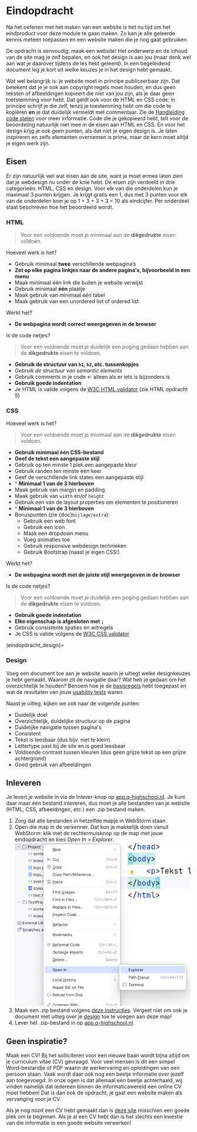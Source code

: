 # Eindopdracht

Na het oefenen met het maken van een website is het nu tijd om het eindproduct voor deze module te gaan maken. Zo kan je alle geleerde kennis meteen toepassen en een website maken die je nog gaat gebruiken.

De opdracht is eenvoudig: maak een website! Het onderwerp en de inhoud van de site mag je zelf bepalen, en ook het design is aan jou (maar denk wel aan wat je daarover tijdens de les hebt geleerd). In een begeleidend document leg je kort uit welke keuzes je in het design hebt gemaakt.

Wat wel belangrijk is: je website moet in principe publiceerbaar zijn. Dat betekent dat je je ook aan copyright regels moet houden, en dus geen teksten of afbeeldingen kopieert die niet van jou zijn, als je daar geen toetstemming voor hebt. Dat geldt ook voor de HTML en CSS code: in principe schrijf je die zelf, tenzij je toestemming hebt om die code te kopiëren **en** je dat duidelijk vermeldt met commentaar. Zie de [Handleiding code stelen](https://informatica.q-highschool.nl/informatie/code-stelen-van-het-internet-of-leerling) voor meer informatie. Code die je gekopieerd hebt, telt voor de beoordeling natuurlijk niet mee in de eisen aan HTML en CSS. En voor het design krijg je ook geen punten, als dat niet je eigen design is. Je laten inspireren en zelfs elementen overnemen is prima, maar de kern moet altijd je eigen werk zijn.

## Eisen

Er zijn natuurlijk wel wat eisen aan de site, want je moet ermee laten zien dat je webdesign nu onder de knie hebt. De eisen zijn verdeeld in drie categorieën: HTML, CSS en design. Voor elk van die onderdelen kun je maximaal 3 punten krijgen. Je krijgt gratis een 1, dus met 3 punten voor elk van de onderdelen kom je op 1 + 3 + 3 + 3 = 10 als eindcijfer. Per onderdeel staat beschreven hoe het beoordeeld wordt.

### HTML

> Voor een voldoende moet je minimaal aan de **dikgedrukte** eisen voldoen.

Hoeveel werk is het?

- Gebruik minimaal **twee** verschillende webpagina’s
- **Zet op elke pagina linkjes naar de andere pagina's, bijvoorbeeld in een menu**
- Maak minimaal één link die buiten je website verwijst
- Gebruik minimaal **één** plaatje
- Maak gebruik van minimaal één tabel
- Maak gebruik van een unordered list of ordered list

Werkt het?

- **De webpagina wordt correct weergegeven in de browser**

Is de code netjes?

> Voor een voldoende moet je duidelijk een poging gedaan hebben aan de **dikgedrukte** eisen te voldoen.

- **Gebruik de structuur van `h1`, `h2`, etc. tussenkopjes**
- *Gebruik de structuur van semantic elements*
- Gebruik comments in je code <- alleen als er iets is bijzonders is
- **Gebruik goede indentation**
- Je HTML is valide volgens de [W3C HTML validator](https://validator.w3.org/#validate_by_input) (zie HTML opdracht 5)

### CSS

Hoeveel werk is het?

> Voor een voldoende moet je minimaal aan de **dikgedrukte** eisen voldoen.

- **Gebruik minimaal één CSS-bestand**
- **Geef de tekst een aangepaste stijl**
- Gebruik op ten minste 1 plek een aangepaste kleur
- Gebruik randen ten minste één keer
- Geef de verschillende link states een aangepaste stijl
- ^ **Minimaal 1 van de 3 hierboven**
- Maak gebruik van margin en padding
- Maak gebruik van `width` en/of `height`
- Gebruik een van de layout properties om elementen te positioneren
- ^ **Minimaal 1 van de 3 hierboven**
- Bonuspunten (zie {doc}`bijlage/extra`):
  - Gebruik een web font
  - Gebruik een icon
  - Maak een dropdown menu
  - Voeg animaties toe
  - Gebruik responsive webdesign technieken
  - Gebruik Bootstrap (naast je eigen CSS!)

Werkt het?

- **De webpagina wordt met de juiste stijl weergegeven in de browser**

Is de code netjes?

> Voor een voldoende moet je duidelijk een poging gedaan hebben aan de **dikgedrukte** eisen te voldoen.

- **Gebruik goede indentation**
- **Elke eigenschap is afgesloten met `;`**
- Gebruik consistente spaties en witregels
- Je CSS is valide volgens de [W3C CSS validator](https://jigsaw.w3.org/css-validator/#validate_by_input)

(eindopdracht_design)=
### Design

Voeg een document toe aan je website waarin je uitlegt welke designkeuzes je hebt gemaakt. Waarom zit de navigatie daar? Wat heb je gedaan om het overzichtelijk te houden? Benoem hoe je de [basisregels](design/basisregels.md) hebt toegepast en wat de resultaten van jouw [usability tests](design/usability_testing.md) waren.

Naast je uitleg, kijken we ook naar de volgende punten:

- Duidelijk doel
- Overzichtelijk, duidelijke structuur op de pagina
- Duidelijke navigatie tussen pagina's
- Consistent
- Tekst is leesbaar (dus bijv. niet te klein)
- Lettertype past bij de site en is goed leesbaar
- Voldoende contrast tussen kleuren (dus geen grijze tekst op een grijze achtergrond)
- Goed gebruik van afbeeldingen

## Inleveren

Je levert je website in via de Inlever-knop op [app.q-highschool.nl](https://app.q-highschool.nl). Je kunt daar maar één bestand inleveren, dus moet je alle bestanden van je website (HTML, CSS, afbeeldingen, etc.) een .zip bestand maken.

1. Zorg dat alle bestanden in hetzelfde mapje in WebStorm staan.
2. Open die map in de verkenner. Dat kun je makkelijk doen vanuit WebStorm: klik met de rechtermuisknop op de map met jouw eindopdracht en kies *Open In* > *Explorer*.
   ![Rechtermuisknop-menu met de muis op Open In > Explorer](assets/webstorm_open_in_explorer.png)
3. Maak een .zip bestand volgens [deze instructies](https://informatica.q-highschool.nl/informatie/meerdere-bestanden-inleveren). Vergeet niet om ook je document met uitleg over je [design](eindopdracht_design) toe te voegen aan deze map!
4. Lever het .zip-bestand in op [app.q-highschool.nl](https://app.q-highschool.nl).

## Geen inspiratie?

Maak een CV! Bij het solliciteren voor een nieuwe baan wordt bijna altijd om je curriculum vitae (CV) gevraagd. Voor veel mensen is dit een simpel Word-bestandje of PDF waarin de werkervaring en opleidingen van een persoon staan. Vaak wordt daar ook nog een beetje informatie over jezelf aan toegevoegd. In onze ogen is dat allemaal een beetje achterhaald, wij vinden namelijk dat iedereen binnen de informaticawereld een online CV moet hebben! Dat is dan ook de opdracht, je gaat een website maken als vervanging voor je CV.

Als je nog nooit een CV hebt gemaakt dan is [deze site](http://www.carrieretijger.nl/carriere/solliciteren/sollicitatiebrief-en-cv/cv-opstellen) misschien een goede plek om te beginnen. Als je al een CV hebt dan is het slechts een kwestie van die informatie in een goede website verwerken!
